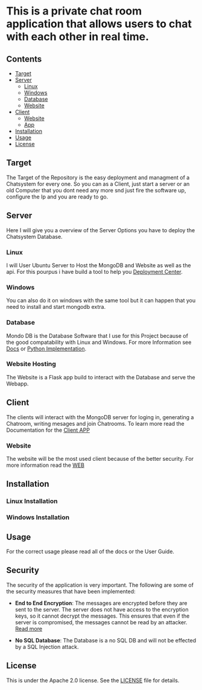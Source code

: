 # This is a private chat room application that allows users to chat with each other in real time.

## Contents

- [Target](#target)
- [Server](#server)
  - [Linux](#linux)
  - [Windows](#windows)
  - [Database](#database)
  - [Website](#website-hosting)
- [Client](#client)
  - [Website](#website)
  - [App](#app)
- [Installation](#installation)
- [Usage](#usage)
- [License](#license)

## Target

The Target of the Repository is the easy deployment and managment of a Chatsystem for every one. So you can as a Client, just start a server or an old Computer that you dont need any more snd just fire the software up, configure the Ip and you are ready to go.

## Server

Here I will give you a overview of the Server Options you have to deploy the Chatsystem Database.

### Linux

I will User Ubuntu Server to Host the MongoDB and Website as well as the api.
For this pourpus i have build a tool to help you [Deployment Center](DeploymentCenter/README_DEPLOY.md).

### Windows

You can also do it on windows with the same tool but it can happen that you need to install and start mongodb extra.

### Database

Mondo DB is the Database Software that I use for this Project because of the good compatability with Linux and Windows.
For more Information see [Docs](docs/Mongodb.md) or [Python Implementation](docs/database_docs.md).

### Website Hosting

The Website is a Flask app build to interact with the Database and serve the Webapp.

## Client

The clients will interact with the MongoDB server for loging in, generating a Chatroom, writing mesages and join Chatrooms.
To learn more read the Documentation for the [Client APP](App/README_APP.md)

### Website

The website will be the most used client because of the better security. For more information read the [WEB](DeploymentCenter/web/README_WEB.md)

## Installation

### Linux Installation

### Windows Installation

## Usage

For the correct usage please read all of the docs or the User Guide.

## Security

The security of the application is very important. The following are some of the security measures that have been implemented:

- **End to End Encryption**: The messages are encrypted before they are sent to the server. The server does not have access to the encryption keys, so it cannot decrypt the messages. This ensures that even if the server is compromised, the messages cannot be read by an attacker. [Read more](docs/CRYPT.md)

- **No SQL Database**: The Database is a no SQL DB and will not be effected by a SQL Injection attack.

## License

This is under the Apache 2.0 license. See the [LICENSE](LICENSE) file for details.
